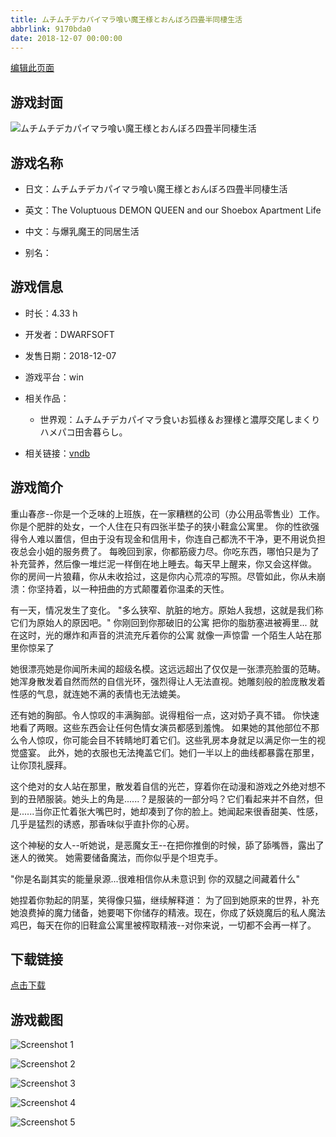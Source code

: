 ```yaml
---
title: ムチムチデカパイマラ喰い魔王様とおんぼろ四畳半同棲生活
abbrlink: 9170bda0
date: 2018-12-07 00:00:00
---
```

[编辑此页面](https://github.com/ACG-3/ADV3-source/blob/main/source/_posts/games/%E3%83%A0%E3%83%81%E3%83%A0%E3%83%81%E3%83%87%E3%82%AB%E3%83%91%E3%82%A4%E3%83%9E%E3%83%A9%E5%96%B0%E3%81%84%E9%AD%94%E7%8E%8B%E6%A7%98%E3%81%A8%E3%81%8A%E3%82%93%E3%81%BC%E3%82%8D%E5%9B%9B%E7%95%B3%E5%8D%8A%E5%90%8C%E6%A3%B2%E7%94%9F%E6%B4%BB.md)

## 游戏封面

![ムチムチデカパイマラ喰い魔王様とおんぼろ四畳半同棲生活](https%3A//pan.timero.xyz/onedrive/img_lib_001/%E3%83%A0%E3%83%81%E3%83%A0%E3%83%81%E3%83%87%E3%82%AB%E3%83%91%E3%82%A4%E3%83%9E%E3%83%A9%E5%96%B0%E3%81%84%E9%AD%94%E7%8E%8B%E6%A7%98%E3%81%A8%E3%81%8A%E3%82%93%E3%81%BC%E3%82%8D%E5%9B%9B%E7%95%B3%E5%8D%8A%E5%90%8C%E6%A3%B2%E7%94%9F%E6%B4%BB_cover.avif)


## 游戏名称

- 日文：ムチムチデカパイマラ喰い魔王様とおんぼろ四畳半同棲生活
- 英文：The Voluptuous DEMON QUEEN and our Shoebox Apartment Life
- 中文：与爆乳魔王的同居生活

- 别名：


## 游戏信息

- 时长：4.33 h
- 开发者：DWARFSOFT
- 发售日期：2018-12-07
- 游戏平台：win
- 相关作品：
   - 世界观：ムチムチデカパイマラ食いお狐様＆お狸様と濃厚交尾しまくりハメパコ田舎暮らし。

- 相关链接：[vndb](https://vndb.org/v23157)


## 游戏简介

重山春彦--你是一个乏味的上班族，在一家糟糕的公司（办公用品零售业）工作。
你是个肥胖的处女，一个人住在只有四张半垫子的狭小鞋盒公寓里。
你的性欲强得令人难以置信，但由于没有现金和信用卡，你连自己都洗不干净，更不用说负担夜总会小姐的服务费了。
每晚回到家，你都筋疲力尽。你吃东西，哪怕只是为了补充营养，然后像一堆烂泥一样倒在地上睡去。每天早上醒来，你又会这样做。
你的房间一片狼藉，你从未收拾过，这是你内心荒凉的写照。尽管如此，你从未崩溃：你坚持着，以一种扭曲的方式颠覆着你温柔的天性。

有一天，情况发生了变化。
"多么狭窄、肮脏的地方。原始人我想，这就是我们称它们为原始人的原因吧。"
你刚回到你那破旧的公寓 把你的脂肪塞进被褥里...
就在这时，光的爆炸和声音的洪流充斥着你的公寓
就像一声惊雷 一个陌生人站在那里你惊呆了

她很漂亮她是你闻所未闻的超级名模。这远远超出了仅仅是一张漂亮脸蛋的范畴。
她浑身散发着自然而然的自信光环，强烈得让人无法直视。她雕刻般的脸庞散发着性感的气息，就连她不满的表情也无法媲美。

还有她的胸部。令人惊叹的丰满胸部。说得粗俗一点，这对奶子真不错。
你快速地看了两眼。这些东西会让任何色情女演员都感到羞愧。
如果她的其他部位不那么令人惊叹，你可能会目不转睛地盯着它们。这些乳房本身就足以满足你一生的视觉盛宴。
此外，她的衣服也无法掩盖它们。她们一半以上的曲线都暴露在那里，让你顶礼膜拜。

这个绝对的女人站在那里，散发着自信的光芒，穿着你在动漫和游戏之外绝对想不到的丑陋服装。她头上的角是......？是服装的一部分吗？它们看起来并不自然，但是......当你正忙着张大嘴巴时，她却凑到了你的脸上。她闻起来很香甜美、性感，几乎是猛烈的诱惑，那香味似乎直扑你的心房。

这个神秘的女人--听她说，是恶魔女王--在把你推倒的时候，舔了舔嘴唇，露出了迷人的微笑。
她需要储备魔法，而你似乎是个坦克手。

"你是名副其实的能量泉源...很难相信你从未意识到 你的双腿之间藏着什么"

她捏着你勃起的阴茎，笑得像只猫，继续解释道：
为了回到她原来的世界，补充她浪费掉的魔力储备，她要喝下你储存的精液。现在，你成了妖娆魔后的私人魔法鸡巴，每天在你的旧鞋盒公寓里被榨取精液--对你来说，一切都不会再一样了。




## 下载链接

[点击下载](https://pan.timero.xyz/onedrive/adv_lib_001/%E3%83%A0%E3%83%81%E3%83%A0%E3%83%81%E3%83%87%E3%82%AB%E3%83%91%E3%82%A4%E3%83%9E%E3%83%A9%E5%96%B0%E3%81%84%E9%AD%94%E7%8E%8B%E6%A7%98%E3%81%A8%E3%81%8A%E3%82%93%E3%81%BC%E3%82%8D%E5%9B%9B%E7%95%B3%E5%8D%8A%E5%90%8C%E6%A3%B2%E7%94%9F%E6%B4%BB)


## 游戏截图


![Screenshot 1](https%3A//pan.timero.xyz/onedrive/img_lib_001/%E3%83%A0%E3%83%81%E3%83%A0%E3%83%81%E3%83%87%E3%82%AB%E3%83%91%E3%82%A4%E3%83%9E%E3%83%A9%E5%96%B0%E3%81%84%E9%AD%94%E7%8E%8B%E6%A7%98%E3%81%A8%E3%81%8A%E3%82%93%E3%81%BC%E3%82%8D%E5%9B%9B%E7%95%B3%E5%8D%8A%E5%90%8C%E6%A3%B2%E7%94%9F%E6%B4%BB_Screenshot_1.avif)

![Screenshot 2](https%3A//pan.timero.xyz/onedrive/img_lib_001/%E3%83%A0%E3%83%81%E3%83%A0%E3%83%81%E3%83%87%E3%82%AB%E3%83%91%E3%82%A4%E3%83%9E%E3%83%A9%E5%96%B0%E3%81%84%E9%AD%94%E7%8E%8B%E6%A7%98%E3%81%A8%E3%81%8A%E3%82%93%E3%81%BC%E3%82%8D%E5%9B%9B%E7%95%B3%E5%8D%8A%E5%90%8C%E6%A3%B2%E7%94%9F%E6%B4%BB_Screenshot_2.avif)

![Screenshot 3](https%3A//pan.timero.xyz/onedrive/img_lib_001/%E3%83%A0%E3%83%81%E3%83%A0%E3%83%81%E3%83%87%E3%82%AB%E3%83%91%E3%82%A4%E3%83%9E%E3%83%A9%E5%96%B0%E3%81%84%E9%AD%94%E7%8E%8B%E6%A7%98%E3%81%A8%E3%81%8A%E3%82%93%E3%81%BC%E3%82%8D%E5%9B%9B%E7%95%B3%E5%8D%8A%E5%90%8C%E6%A3%B2%E7%94%9F%E6%B4%BB_Screenshot_3.avif)

![Screenshot 4](https%3A//pan.timero.xyz/onedrive/img_lib_001/%E3%83%A0%E3%83%81%E3%83%A0%E3%83%81%E3%83%87%E3%82%AB%E3%83%91%E3%82%A4%E3%83%9E%E3%83%A9%E5%96%B0%E3%81%84%E9%AD%94%E7%8E%8B%E6%A7%98%E3%81%A8%E3%81%8A%E3%82%93%E3%81%BC%E3%82%8D%E5%9B%9B%E7%95%B3%E5%8D%8A%E5%90%8C%E6%A3%B2%E7%94%9F%E6%B4%BB_Screenshot_4.avif)

![Screenshot 5](https%3A//pan.timero.xyz/onedrive/img_lib_001/%E3%83%A0%E3%83%81%E3%83%A0%E3%83%81%E3%83%87%E3%82%AB%E3%83%91%E3%82%A4%E3%83%9E%E3%83%A9%E5%96%B0%E3%81%84%E9%AD%94%E7%8E%8B%E6%A7%98%E3%81%A8%E3%81%8A%E3%82%93%E3%81%BC%E3%82%8D%E5%9B%9B%E7%95%B3%E5%8D%8A%E5%90%8C%E6%A3%B2%E7%94%9F%E6%B4%BB_Screenshot_5.avif)

